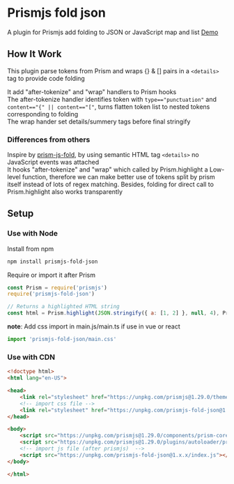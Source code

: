 # Prismjs fold json

A plugin for Prismjs add folding to JSON or JavaScript map and list [Demo]()

## How It Work

This plugin parse tokens from Prism and wraps {} & [] pairs in a `<details>` tag to provide code folding

It add "after-tokenize" and "wrap" handlers to Prism hooks  
The after-tokenize handler identifies token with `type=="punctuation"` and `content=="{" || content=="["`, turns flatten token list to nested tokens corresponding to folding  
The wrap hander set details/summery tags before final stringify  

### Differences from others

Inspire by [prism-js-fold](https://www.npmjs.com/package/prism-js-fold?activeTab=readme), by using semantic HTML tag `<details>` no JavaScript events was attached  
It hooks "after-tokenize" and "wrap" which called by Prism.highlight a Low-level function, therefore we can make better use of tokens split by prism itself instead of lots of regex matching. Besides, folding for direct call to Prism.highlight also works transparently

## Setup

### Use with Node

Install from npm

```bash
npm install prismjs-fold-json
```

Require or import it after Prism

```js
const Prism = require('prismjs')
require('prismjs-fold-json')

// Returns a highlighted HTML string
const html = Prism.highlight(JSON.stringify({ a: [1, 2] }, null, 4), Prism.languages.json, "json")
```

**note**: Add css import in main.js/main.ts if use in vue or react
```js
import 'prismjs-fold-json/main.css'
```

### Use with CDN

```html
<!doctype html>
<html lang="en-US">

<head>
    <link rel="stylesheet" href="https://unpkg.com/prismjs@1.29.0/themes/prism-coy.min.css" />
    <!-- import css file -->
    <link rel="stylesheet" href="https://unpkg.com/prismjs-fold-json@1.x.x/main.css" />
</head>

<body>
    <script src="https://unpkg.com/prismjs@1.29.0/components/prism-core.min.js"></script>
    <script src="https://unpkg.com/prismjs@1.29.0/plugins/autoloader/prism-autoloader.min.js"></script>
    <!-- import js file (after prismjs)  -->
    <script src="https://unpkg.com/prismjs-fold-json@1.x.x/index.js"></script>
</body>

</html>
```